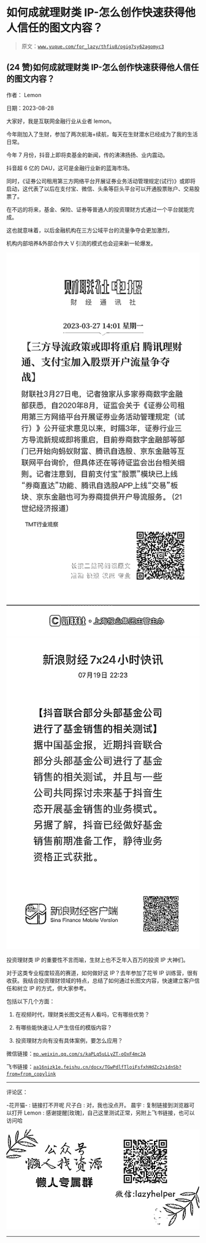 # 如何成就理财类 IP-怎么创作快速获得他人信任的图文内容？

> 原文：[`www.yuque.com/for_lazy/thfiu8/ogig7sy62agomyc3`](https://www.yuque.com/for_lazy/thfiu8/ogig7sy62agomyc3)

## (24 赞)如何成就理财类 IP-怎么创作快速获得他人信任的图文内容？

作者： Lemon

日期：2023-08-28

大家好，我是互联网金融行业从业者 lemon。

今年刚加入了生财，参加了两次航海+续航，每天在生财潜水已经成为了我的生活日常。

今年 7 月份，抖音上即将卖基金的新闻，传的沸沸扬扬、业内震动。

抖音超 6 亿的 DAU，这可是金融行业新的蓝海市场。

同时，《证券公司租用第三方网络平台开展证券业务活动管理规定(试行)》或即将启动，这代表了以后在支付宝、微信、头条等巨头平台可以开通股票账户、交易股票了。

在不远的将来，基金、保险、证券等普通人的投资理财方式通过一个平台就能完成。

这也就意味着，以后金融机构在三方公域平台的流量争夺会更加激烈，

机构内部培养&外部合作大 V 引流的模式也会迎来新一轮爆发。

![](img/93143bec60488a9d8ded7251ead34a2b.png)![](img/a9dd164a168a9fbbc6969302ca665287.png)

投资理财类 IP 的重要性不言而喻，生财上也不乏年入百万的投资 IP 大神们。

对于这类专业程度较高的赛道，如何做好这 IP？去年参加了花爷 IP 训练营，很有收获。我结合投资理财领域的特点，总结了如何通过长图文内容，快速建立客户信任和树立 IP 的方式，供大家参考。

包括以下几个方面：

1.  在视频时代，理财类长图文还有人看吗，它有哪些优势？

2.  有哪些能快速让人产生信任的模版内容？

3.  投资理财方向有没有具体案例，要怎么应用？

微信链接：[`mp.weixin.qq.com/s/kaPLq5uLLyZT-oOxF4mc2A`](http://%E6%80%8E%E4%B9%88%E5%88%9B%E4%BD%9C5%E5%88%86%E9%92%9F%E8%8E%B7%E5%8F%96%E4%BF%A1%E4%BB%BB%E7%9A%84%E6%8A%95%E8%B5%84%E5%9B%BE%E6%96%87%E5%86%85%E5%AE%B9%EF%BC%9F)

飞书链接：[`aa16nizk1e.feishu.cn/docx/TGwPdlfTloiFsfxhHdZc2s1dnSb?from=from_copylink`](https://aa16nizk1e.feishu.cn/docx/TGwPdlfTloiFsfxhHdZc2s1dnSb?from=from_copylink)

* * *

评论区：

-花开猫- : 链接打不开呢
尺子白 : 对，我也没点开。
晨宇 : 复制链接到浏览器可以打开
Lemon : 感谢提醒[玫瑰]，自己这里测试正常，另附上飞书链接，也可以访问‌‌‌哈‌‬‌‌⁡‍​⁣⁣⁢⁢‬﻿‬⁢⁢⁡‍‬‍​​⁤⁤⁤⁣‍⁡⁡​‌‌⁡​‍‬﻿⁤​

![](img/1c37d505930596d12a88ab23e11aa07a.png)

* * *